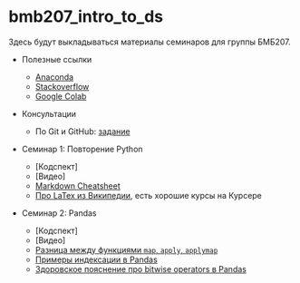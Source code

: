 # bmb207_intro_to_ds

Здесь будут выкладываться материалы семинаров для группы БМБ207.

- Полезные ссылки
  - [Anaconda](https://www.anaconda.com/products/individual)
  - [Stackoverflow](https://stackoverflow.com)
  - [Google Colab](https://colab.research.google.com/)

- Консультации
  - По Git и GitHub: [задание](https://github.com/V-Marco/hse_iad4_2022/blob/main/misc/git_cons.pdf)

- Семинар 1: Повторение Python
  - [Кодспект]
  - [Видео]
  - [Markdown Cheatsheet](https://www.markdownguide.org/basic-syntax#overview)
  - [Про LaTex из Википедии](https://en.wikipedia.org/wiki/LaTeX), есть хорошие курсы на Курсере

- Семинар 2: Pandas
  - [Кодспект]
  - [Видео]
  - [Разница между функциями `map`, `apply`, `applymap`](https://stackoverflow.com/questions/19798153/difference-between-map-applymap-and-apply-methods-in-pandas)
  - [Примеры индексации в Pandas](https://github.com/V-Marco/hse_iad5_2021/blob/main/misc/pandas_indexing_examples.ipynb)
  - [Здоровское пояснение про bitwise operators в Pandas](https://towardsdatascience.com/bitwise-operators-and-chaining-comparisons-in-pandas-d3a559487525)
